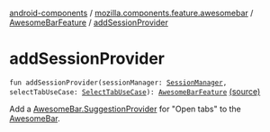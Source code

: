 [android-components](../../index.md) / [mozilla.components.feature.awesomebar](../index.md) / [AwesomeBarFeature](index.md) / [addSessionProvider](./add-session-provider.md)

# addSessionProvider

`fun addSessionProvider(sessionManager: `[`SessionManager`](../../mozilla.components.browser.session/-session-manager/index.md)`, selectTabUseCase: `[`SelectTabUseCase`](../../mozilla.components.feature.tabs/-tabs-use-cases/-select-tab-use-case/index.md)`): `[`AwesomeBarFeature`](index.md) [(source)](https://github.com/mozilla-mobile/android-components/blob/master/components/feature/awesomebar/src/main/java/mozilla/components/feature/awesomebar/AwesomeBarFeature.kt#L55)

Add a [AwesomeBar.SuggestionProvider](../../mozilla.components.concept.awesomebar/-awesome-bar/-suggestion-provider/index.md) for "Open tabs" to the [AwesomeBar](../../mozilla.components.concept.awesomebar/-awesome-bar/index.md).

